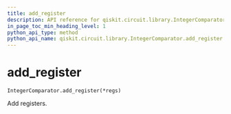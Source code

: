 ```yaml
---
title: add_register
description: API reference for qiskit.circuit.library.IntegerComparator.add_register
in_page_toc_min_heading_level: 1
python_api_type: method
python_api_name: qiskit.circuit.library.IntegerComparator.add_register
---
```


# add\_register

<span id="qiskit.circuit.library.IntegerComparator.add_register" />

`IntegerComparator.add_register(*regs)`

Add registers.

